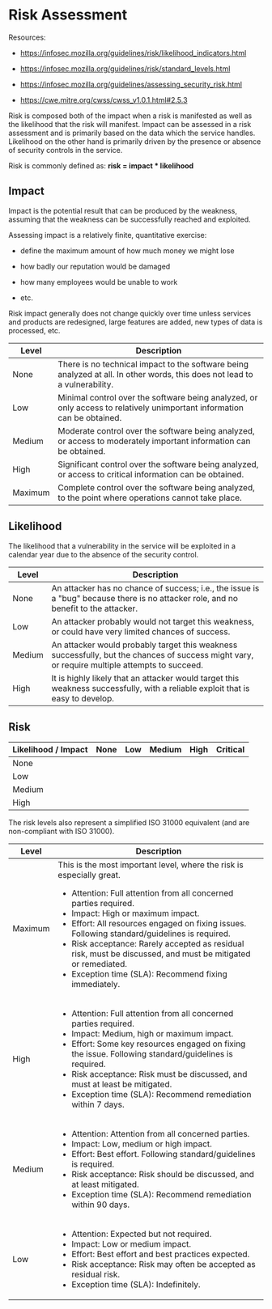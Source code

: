 # Risk Assessment

Resources:

- https://infosec.mozilla.org/guidelines/risk/likelihood_indicators.html

- https://infosec.mozilla.org/guidelines/risk/standard_levels.html

- https://infosec.mozilla.org/guidelines/assessing_security_risk.html

- https://cwe.mitre.org/cwss/cwss_v1.0.1.html#2.5.3

Risk is composed both of the impact when a risk is manifested as well as the likelihood that the risk will manifest. Impact can be assessed in a risk assessment and is primarily based on the data which the service handles. Likelihood on the other hand is primarily driven by the presence or absence of security controls in the service.

Risk is commonly defined as: <b>risk = impact \* likelihood</b>

## Impact

Impact is the potential result that can be produced by the weakness, assuming that the weakness can be successfully reached and exploited.

Assessing impact is a relatively finite, quantitative exercise:

- define the maximum amount of how much money we might lose

- how badly our reputation would be damaged

- how many employees would be unable to work

- etc.

Risk impact generally does not change quickly over time unless services and products are redesigned, large features are added, new types of data is processed, etc.

| Level   | Description                                                                                                                |
| ------- | -------------------------------------------------------------------------------------------------------------------------- |
| None    | There is no technical impact to the software being analyzed at all. In other words, this does not lead to a vulnerability. |
| Low     | Minimal control over the software being analyzed, or only access to relatively unimportant information can be obtained.    |
| Medium  | Moderate control over the software being analyzed, or access to moderately important information can be obtained.          |
| High    | Significant control over the software being analyzed, or access to critical information can be obtained.                   |
| Maximum | Complete control over the software being analyzed, to the point where operations cannot take place.                        |

## Likelihood

The likelihood that a vulnerability in the service will be exploited in a calendar year due to the absence of the security control.

| Level  | Description                                                                                                                                   |
| ------ | --------------------------------------------------------------------------------------------------------------------------------------------- |
| None   | An attacker has no chance of success; i.e., the issue is a "bug" because there is no attacker role, and no benefit to the attacker.           |
| Low    | An attacker probably would not target this weakness, or could have very limited chances of success.                                           |
| Medium | An attacker would probably target this weakness successfully, but the chances of success might vary, or require multiple attempts to succeed. |
| High   | It is highly likely that an attacker would target this weakness successfully, with a reliable exploit that is easy to develop.                |

## Risk

| Likelihood / Impact | None | Low | Medium | High | Critical |
| ------------------- | ---- | --- | ------ | ---- | -------- |
| None                |      |     |        |      |          |
| Low                 |      |     |        |      |          |
| Medium              |      |     |        |      |          |
| High                |      |     |        |      |          |

The risk levels also represent a simplified ISO 31000 equivalent (and are non-compliant with ISO 31000).

| Level   | Description                                                                                                                                                                                                                                                                                                                                                                                                                                                                       |
| ------- | --------------------------------------------------------------------------------------------------------------------------------------------------------------------------------------------------------------------------------------------------------------------------------------------------------------------------------------------------------------------------------------------------------------------------------------------------------------------------------- |
| Maximum | This is the most important level, where the risk is especially great. <ul><li>Attention: Full attention from all concerned parties required. <li>Impact: High or maximum impact.</li></li><li>Effort: All resources engaged on fixing issues. Following standard/guidelines is required.</li><li>Risk acceptance: Rarely accepted as residual risk, must be discussed, and must be mitigated or remediated.</li><li>Exception time (SLA): Recommend fixing immediately.</li></ul> |
| High    | <ul><li>Attention: Full attention from all concerned parties required.</li><li>Impact: Medium, high or maximum impact.</li><li>Effort: Some key resources engaged on fixing the issue. Following standard/guidelines is required.</li><li>Risk acceptance: Risk must be discussed, and must at least be mitigated.</li><li>Exception time (SLA): Recommend remediation within 7 days.</li></ul>                                                                                   |
| Medium  | <ul><li>Attention: Attention from all concerned parties.</li><li>Impact: Low, medium or high impact.</li><li>Effort: Best effort. Following standard/guidelines is required.</li><li>Risk acceptance: Risk should be discussed, and at least mitigated.</li><li>Exception time (SLA): Recommend remediation within 90 days.</li></ul>                                                                                                                                             |
| Low     | <ul><li>Attention: Expected but not required.</li><li>Impact: Low or medium impact.</li><li>Effort: Best effort and best practices expected.</li><li>Risk acceptance: Risk may often be accepted as residual risk.</li><li>Exception time (SLA): Indefinitely.</li></ul>                                                                                                                                                                                                          |
